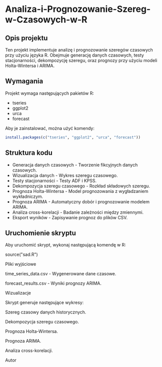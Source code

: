 # Analiza-i-Prognozowanie-Szereg-w-Czasowych-w-R

## Opis projektu
Ten projekt implementuje analizę i prognozowanie szeregów czasowych przy użyciu języka R. Obejmuje generację danych czasowych, testy stacjonarności, dekompozycję szeregu, oraz prognozy przy użyciu modeli Holta-Wintersa i ARIMA.

## Wymagania
Projekt wymaga następujących pakietów R:
- tseries
- ggplot2
- urca
- forecast

Aby je zainstalować, można użyć komendy:
```r
install.packages(c("tseries", "ggplot2", "urca", "forecast"))
```
## Struktura kodu
- Generacja danych czasowych - Tworzenie fikcyjnych danych czasowych.
- Wizualizacja danych - Wykres szeregu czasowego.
- Testy stacjonarności - Testy ADF i KPSS.
- Dekompozycja szeregu czasowego - Rozkład składowych szeregu.
- Prognoza Holta-Wintersa - Model prognozowania z wygładzaniem wykładniczym.
- Prognoza ARIMA - Automatyczny dobór i prognozowanie modelem ARIMA.
- Analiza cross-korelacji - Badanie zależności między zmiennymi.
- Eksport wyników - Zapisywanie prognoz do plików CSV.

## Uruchomienie skryptu

Aby uruchomić skrypt, wykonaj następującą komendę w R:

source("sad.R")

Pliki wyjściowe

time_series_data.csv - Wygenerowane dane czasowe.

forecast_results.csv - Wyniki prognozy ARIMA.

Wizualizacje

Skrypt generuje następujące wykresy:

Szereg czasowy danych historycznych.

Dekompozycja szeregu czasowego.

Prognoza Holta-Wintersa.

Prognoza ARIMA.

Analiza cross-korelacji.

Autor
